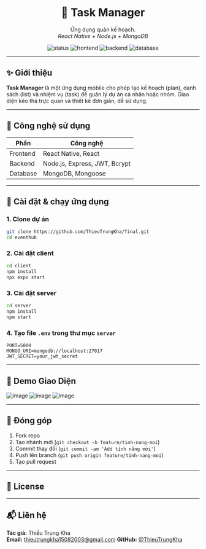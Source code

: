 <h1 align="center">📝 Task Manager</h1>
<p align="center">
  Ứng dụng quản kế hoạch.
  <br />
  <em>React Native + Node.js + MongoDB</em>
</p>

<p align="center">
  <img src="https://img.shields.io/badge/status-developing-blue" alt="status" />
  <img src="https://img.shields.io/badge/frontend-react-green" alt="frontend" />
  <img src="https://img.shields.io/badge/backend-node.js-yellowgreen" alt="backend" />
  <img src="https://img.shields.io/badge/database-mongodb-lightgrey" alt="database" />
</p>

---

## ✨ Giới thiệu

**Task Manager** là một ứng dụng mobile cho phép tạo kế hoạch (plan), danh sách (list) và nhiệm vụ (task) để quản lý dự án cá nhân hoặc nhóm. Giao diện kéo thả trực quan và thiết kế đơn giản, dễ sử dụng.

---

## 🔧 Công nghệ sử dụng

| Phần        | Công nghệ                            |
|-------------|--------------------------------------|
| Frontend    | React Native, React
| Backend     | Node.js, Express, JWT, Bcrypt        |
| Database    | MongoDB, Mongoose                    |


---

## 🚀 Cài đặt & chạy ứng dụng

### 1. Clone dự án

```bash
git clone https://github.com/ThieuTrungKha/final.git
cd eventhub
```

### 2. Cài đặt client

```bash
cd client
npm install
npx expo start
```

### 3. Cài đặt server

```bash
cd server
npm install
npm start
```

### 4. Tạo file `.env` trong thư mục `server`

```env
PORT=5000
MONGO_URI=mongodb://localhost:27017
JWT_SECRET=your_jwt_secret
```

---

## 📸 Demo Giao Diện

![image](https://github.com/user-attachments/assets/23c857a2-60fd-4e81-b840-af454d27813c)
![image](https://github.com/user-attachments/assets/0215f783-f96f-4342-96a0-a9f354480b0f)
![image](https://github.com/user-attachments/assets/9d583d4e-aa46-49ad-a9b2-c628b629aa2e)


---

## 🤝 Đóng góp

1. Fork repo
2. Tạo nhánh mới (`git checkout -b feature/tinh-nang-moi`)
3. Commit thay đổi (`git commit -am 'Add tính năng mới'`)
4. Push lên branch (`git push origin feature/tinh-nang-moi`)
5. Tạo pull request

---

## 📄 License

---

## 📬 Liên hệ

**Tác giả:** Thiều Trung Kha  
**Email:** thieutrungkha15082003@gmail.com 
**GitHub:** [@ThieuTrungKha](https://github.com/ThieuTrungKha)
